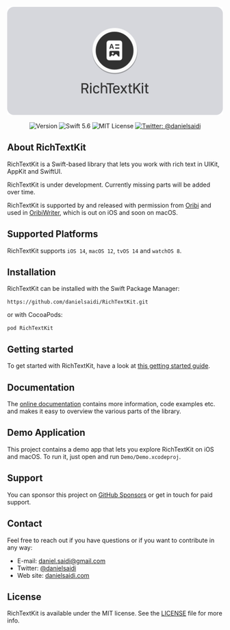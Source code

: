<p align="center">
    <img src ="Resources/Logo.png" alt="RichTextKit Logo" title="RichTextKit" width=600 />
</p>

<p align="center">
    <img src="https://img.shields.io/github/v/release/danielsaidi/RichTextKit?color=%2300550&sort=semver" alt="Version" />
    <img src="https://img.shields.io/badge/Swift-5.6-orange.svg" alt="Swift 5.6" />
    <img src="https://img.shields.io/github/license/danielsaidi/RichTextKit" alt="MIT License" />
    <a href="https://twitter.com/danielsaidi">
        <img src="https://img.shields.io/badge/contact-@danielsaidi-blue.svg?style=flat" alt="Twitter: @danielsaidi" />
    </a>
</p>


## About RichTextKit

RichTextKit is a Swift-based library that lets you work with rich text in UIKit, AppKit and SwiftUI.

RichTextKit is under development. Currently missing parts will be added over time.

RichTextKit is supported by and released with permission from [Oribi](https://oribi.se/en/) and used in [OribiWriter](https://oribi.se/en/apps/oribi-writer/), which is out on iOS and soon on macOS.



## Supported Platforms

RichTextKit supports `iOS 14`, `macOS 12`, `tvOS 14` and `watchOS 8`.



## Installation

RichTextKit can be installed with the Swift Package Manager:

```
https://github.com/danielsaidi/RichTextKit.git
```

or with CocoaPods:

```
pod RichTextKit
```



## Getting started

To get started with RichTextKit, have a look at [this getting started guide][GettingStarted].



## Documentation

The [online documentation][Documentation] contains more information, code examples etc. and makes it easy to overview the various parts of the library.



## Demo Application

This project contains a demo app that lets you explore RichTextKit on iOS and macOS. To run it, just open and run `Demo/Demo.xcodeproj`.



## Support

You can sponsor this project on [GitHub Sponsors][Sponsors] or get in touch for paid support. 



## Contact

Feel free to reach out if you have questions or if you want to contribute in any way:

* E-mail: [daniel.saidi@gmail.com][Email]
* Twitter: [@danielsaidi][Twitter]
* Web site: [danielsaidi.com][Website]



## License

RichTextKit is available under the MIT license. See the [LICENSE][License] file for more info.



[Email]: mailto:daniel.saidi@gmail.com
[Twitter]: http://www.twitter.com/danielsaidi
[Website]: http://www.danielsaidi.com
[Sponsors]: https://github.com/sponsors/danielsaidi

[Documentation]: https://danielsaidi.github.io/RichTextKit/documentation/RichTextKit/
[GettingStarted]: https://github.com/danielsaidi/RichTextKit/blob/master/Readmes/Getting-Started.md
[License]: https://github.com/danielsaidi/RichTextKit/blob/master/LICENSE
